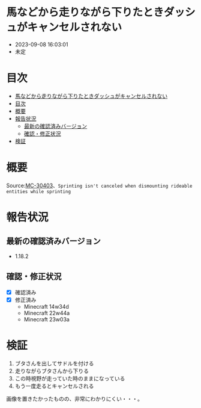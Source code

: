 # 馬などから走りながら下りたときダッシュがキャンセルされない
-   2023-09-08 16:03:01
-   未定
# 目次
- [馬などから走りながら下りたときダッシュがキャンセルされない](#馬などから走りながら下りたときダッシュがキャンセルされない)
- [目次](#目次)
- [概要](#概要)
- [報告状況](#報告状況)
    - [最新の確認済みバージョン](#最新の確認済みバージョン)
    - [確認・修正状況](#確認修正状況)
- [検証](#検証)

# 概要

Source:[MC-30403](https://bugs.mojang.com/browse/MC-30403)、``Sprinting isn't canceled when dismounting rideable entities while sprinting``

# 報告状況
## 最新の確認済みバージョン
-   1.18.2

## 確認・修正状況
-   [x] 確認済み
-   [x] 修正済み
    -   Minecraft 14w34d
    -   Minecraft 22w44a
    -   Minecraft 23w03a

# 検証
1.  ブタさんを出してサドルを付ける
2.  走りながらブタさんから下りる
3.  この時視野が走っていた時のままになっている
4.  もう一度走るとキャンセルされる

画像を置きたかったものの、非常にわかりにくい・・・。


